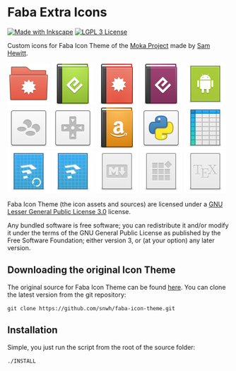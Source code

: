 # Faba Extra Icons

[![Made with Inkscape](https://img.shields.io/badge/made_with-inkscape-yellow.svg)](https://creativecommons.org/licenses/by-sa/4.0/)
[![LGPL 3 License](https://img.shields.io/badge/license-LGPL_3-blue)](https://www.gnu.org/licenses/lgpl-3.0.en.html)

Custom icons for Faba Icon Theme of the [Moka Project](https://snwh.org/moka) made by [Sam Hewitt](http://snwh.org/).

![](faba-extras/folder-mathematica.svg)
![](faba-mimetypes/mimetypes/application-epub+zip.svg)
![](faba-mimetypes/mimetypes/application-mathematica.svg)
![](faba-mimetypes/mimetypes/application-vnd.adobe.adept+xml.svg)
![](faba-mimetypes/mimetypes/application-vnd.android.package-archive.svg)
![](faba-mimetypes/mimetypes/application-vnd.nintendo.snes.rom.svg)
![](faba-mimetypes/mimetypes/application-x-gba-rom.svg)
![](faba-mimetypes/mimetypes/application-x-mobipocket-ebook.svg)
![](faba-mimetypes/mimetypes/application-x-python-bytecode.svg)
![](faba-mimetypes/mimetypes/application-x-qtiplot.svg)
![](faba-mimetypes/mimetypes/application-x-wine-extension-skb.svg)
![](faba-mimetypes/mimetypes/application-x-wine-extension-skp.svg)
![](faba-mimetypes/mimetypes/text-x-markdown.svg)
![](faba-mimetypes/mimetypes/text-x-ms-regedit.svg)
![](faba-mimetypes/mimetypes/text-x-tex.svg)

Faba Icon Theme (the icon assets and sources) are licensed under a [GNU Lesser General Public License 3.0](https://www.gnu.org/licenses/lgpl-3.0.en.html) license.

Any bundled software is free software; you can redistribute it and/or modify it under the terms of the GNU General Public License as published by the Free Software Foundation; either version 3, or (at your option) any later version.

## Downloading the original Icon Theme

The original source for Faba Icon Theme can be found [here](https://github.com/snwh/faba-icon-theme). You can clone the latest version from the git repository:

	git clone https://github.com/snwh/faba-icon-theme.git

## Installation

Simple, you just run the script from the root of the source folder:
```bash
./INSTALL
```
